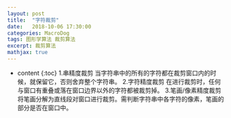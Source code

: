 ```yaml
---
layout: post
title:  "字符裁剪"
date:   2018-10-06 17:30:00
categories: MacroDog
tags: 图形学算法 裁剪算法
excerpt: 裁剪算法
mathjax: true
---
```

* content
{:toc}
1.串精度裁剪
当字符串中的所有的字符都在裁剪窗口内的时候，就保留它，否则舍弃整个字符串。
2.字符精度裁剪
在进行裁剪时，任何与窗口有重叠或落在窗口边界以外的字符都被裁剪掉。
3.笔画/像素精度裁剪
将笔画分解为直线段对窗口进行裁剪。需判断字符串中各字符的像素，笔画的部分是否在窗口中。